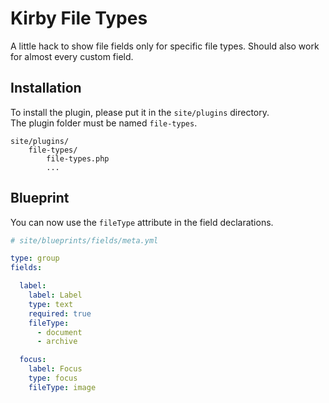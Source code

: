 # Kirby File Types
A little hack to show file fields only for specific file types. Should also work for almost every custom field.

## Installation
To install the plugin, please put it in the `site/plugins` directory.  
The plugin folder must be named `file-types`.

```
site/plugins/
    file-types/
        file-types.php
        ...
```

## Blueprint
You can now use the `fileType` attribute in the field declarations.
```yml
# site/blueprints/fields/meta.yml

type: group
fields:

  label:
    label: Label
    type: text
    required: true
    fileType:
      - document
      - archive

  focus:
    label: Focus
    type: focus
    fileType: image

```
